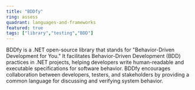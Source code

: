 ```yaml
---
title: "BDDfy"
ring: assess
quadrant: languages-and-frameworks 
featured: true
tags: ["library","testing","BDD"]
--- 
```

BDDfy is a .NET open-source library that stands for "Behavior-Driven Development for You." It facilitates Behavior-Driven Development (BDD) practices in .NET projects, helping developers write human-readable and executable specifications for software behavior. BDDfy encourages collaboration between developers, testers, and stakeholders by providing a common language for discussing and verifying system behavior.
